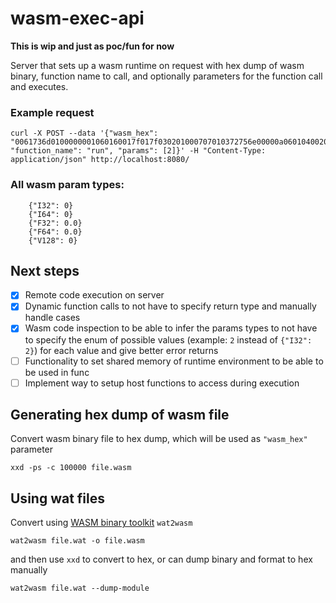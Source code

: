 # wasm-exec-api

**This is wip and just as poc/fun for now** 

Server that sets up a wasm runtime on request with hex dump of wasm binary, function name to call, and optionally parameters for the function call and executes.

### Example request

```
curl -X POST --data '{"wasm_hex": "0061736d0100000001060160017f017f030201000707010372756e00000a0601040020000b", "function_name": "run", "params": [2]}' -H "Content-Type: application/json" http://localhost:8080/
```

### All wasm param types:
```
    {"I32": 0}
    {"I64": 0}
    {"F32": 0.0}
    {"F64": 0.0}
    {"V128": 0}
```

## Next steps

- [x] Remote code execution on server
- [x] Dynamic function calls to not have to specify return type and manually handle cases
- [x] Wasm code inspection to be able to infer the params types to not have to specify the enum of possible values (example: `2` instead of `{"I32": 2}`) for each value and give better error returns
- [ ] Functionality to set shared memory of runtime environment to be able to be used in func
- [ ] Implement way to setup host functions to access during execution

## Generating hex dump of wasm file

Convert wasm binary file to hex dump, which will be used as `"wasm_hex"` parameter
```
xxd -ps -c 100000 file.wasm
```

## Using wat files

Convert using [WASM binary toolkit](https://github.com/WebAssembly/wabt) `wat2wasm`

```
wat2wasm file.wat -o file.wasm
```

and then use `xxd` to convert to hex, or can dump binary and format to hex manually

```
wat2wasm file.wat --dump-module
```
